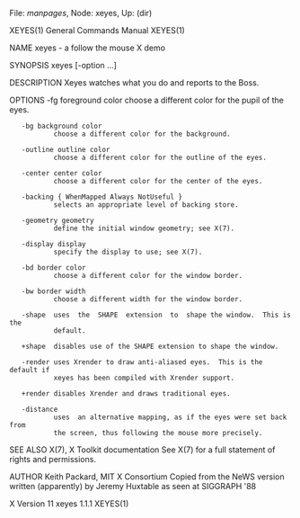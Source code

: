 File: *manpages*,  Node: xeyes,  Up: (dir)

XEYES(1)                    General Commands Manual                   XEYES(1)



NAME
       xeyes - a follow the mouse X demo

SYNOPSIS
       xeyes [-option ...]

DESCRIPTION
       Xeyes watches what you do and reports to the Boss.

OPTIONS
       -fg foreground color
               choose a different color for the pupil of the eyes.

       -bg background color
               choose a different color for the background.

       -outline outline color
               choose a different color for the outline of the eyes.

       -center center color
               choose a different color for the center of the eyes.

       -backing { WhenMapped Always NotUseful }
               selects an appropriate level of backing store.

       -geometry geometry
               define the initial window geometry; see X(7).

       -display display
               specify the display to use; see X(7).

       -bd border color
               choose a different color for the window border.

       -bw border width
               choose a different width for the window border.

       -shape  uses  the  SHAPE  extension  to  shape the window.  This is the
               default.

       +shape  disables use of the SHAPE extension to shape the window.

       -render uses Xrender to draw anti-aliased eyes.  This is the default if
               xeyes has been compiled with Xrender support.

       +render disables Xrender and draws traditional eyes.

       -distance
               uses  an alternative mapping, as if the eyes were set back from
               the screen, thus following the mouse more precisely.

SEE ALSO
       X(7), X Toolkit documentation
       See X(7) for a full statement of rights and permissions.

AUTHOR
       Keith Packard, MIT X Consortium
       Copied from the NeWS version written (apparently) by Jeremy Huxtable as
       seen at SIGGRAPH '88



X Version 11                      xeyes 1.1.1                         XEYES(1)
